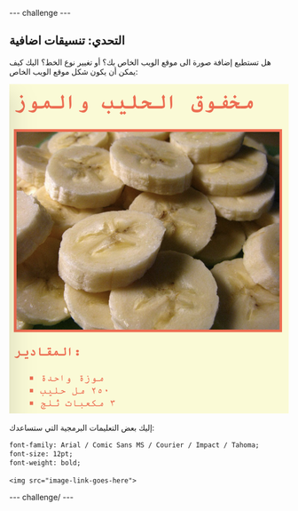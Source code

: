 \--- challenge \---

## التحدي: تنسيقات اضافية

هل تستطيع إضافة صورة الى موقع الويب الخاص بك؟ أو تغيير نوع الخط؟ اليك كيف يمكن أن يكون شكل موقع الويب الخاص:

![لقطة شاشة](images/recipe-final.png)

إليك بعض التعليمات البرمجية التي ستساعدك:

    font-family: Arial / Comic Sans MS / Courier / Impact / Tahoma;
    font-size: 12pt;
    font-weight: bold;
    
    <img src="image-link-goes-here">
    

\--- challenge/ \---
